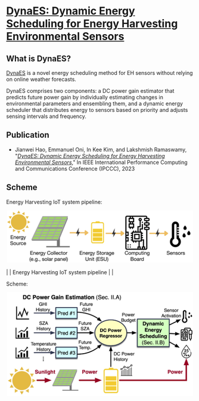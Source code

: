 # [DynaES: Dynamic Energy Scheduling for Energy Harvesting Environmental Sensors](https://)

## What is DynaES?

[DynaES](https://github.com/kaustubhrajput46/EdgeFaaSBench) is a novel energy scheduling method for EH sensors without relying on online weather forecasts. 

DynaES comprises two components: a DC power gain estimator that predicts future power gain by individually estimating changes in environmental parameters and ensembling them, and a dynamic energy scheduler that distributes energy to sensors based on priority and adjusts sensing intervals and frequency.

## Publication
* Jianwei Hao, Emmanuel Oni, In Kee Kim, and Lakshmish Ramaswamy, "*[DynaES: Dynamic Energy Scheduling for Energy Harvesting
Environmental Sensors](https://ieeexplore.ieee.org/abstract/document/)*," In IEEE International Performance Computing and Communications Conference (IPCCC), 2023

## Scheme

Energy Harvesting IoT system pipeline:

<p align="center">
  <img width="500" src="doc/eh-pipeline.jpg">
</p>

| | Energy Harvesting IoT system pipeline | |


Scheme:

<p align="center">
  <img width="500" src="doc/scheme.jpg">
</p>


